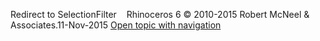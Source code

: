 ---
---

Redirect to SelectionFilter&#160;
&#160;
Rhinoceros 6 © 2010-2015 Robert McNeel &amp; Associates.11-Nov-2015
 [Open topic with navigation](selectionfilter.html) 

